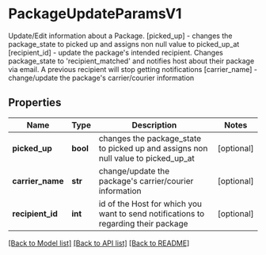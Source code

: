 # PackageUpdateParamsV1

Update/Edit information about a Package.  [picked_up] - changes the package_state to picked up and assigns non null value to picked_up_at  [recipient_id] - update the package's intended recipient. Changes package_state to 'recipient_matched' and notifies host about their package via email. A previous recipient will stop getting notifications  [carrier_name] - change/update the package's carrier/courier information 
## Properties
Name | Type | Description | Notes
------------ | ------------- | ------------- | -------------
**picked_up** | **bool** | changes the package_state to picked up and assigns non null value to picked_up_at | [optional] 
**carrier_name** | **str** | change/update the package&#39;s carrier/courier information | [optional] 
**recipient_id** | **int** | id of the Host for which you want to send notifications to regarding their package | [optional] 

[[Back to Model list]](../README.md#documentation-for-models) [[Back to API list]](../README.md#documentation-for-api-endpoints) [[Back to README]](../README.md)


